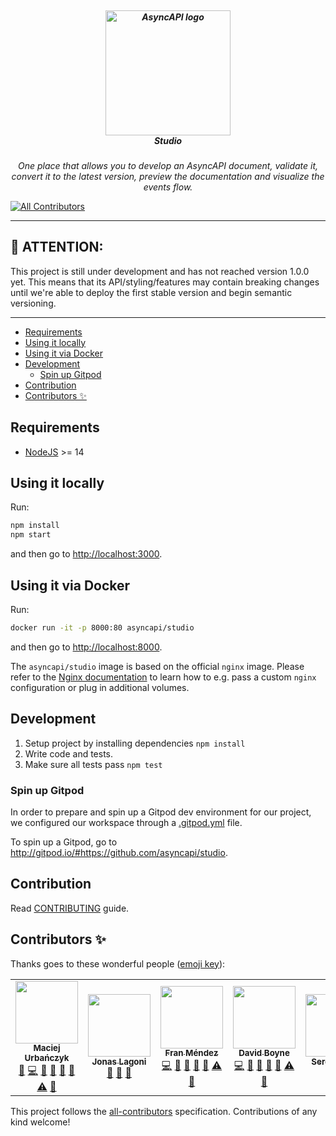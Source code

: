 <h5 align="center">
  <br>
  <a href="https://www.asyncapi.org"><img src="https://github.com/asyncapi/parser-nodejs/raw/master/assets/logo.png" alt="AsyncAPI logo" width="200"></a>
  <br>
  <em><b>Studio</b></em>
</h5>
<p align="center">
  <em>One place that allows you to develop an AsyncAPI document, validate it, convert it to the latest version, preview the documentation and visualize the events flow.</em>
</p>

<!-- ALL-CONTRIBUTORS-BADGE:START - Do not remove or modify this section -->
[![All Contributors](https://img.shields.io/badge/all_contributors-6-orange.svg?style=flat-square)](#contributors-)
<!-- ALL-CONTRIBUTORS-BADGE:END -->

---

## :loudspeaker: ATTENTION:

This project is still under development and has not reached version 1.0.0 yet. This means that its API/styling/features may contain breaking changes until we're able to deploy the first stable version and begin semantic versioning.

---

<!-- toc is generated with GitHub Actions do not remove toc markers -->

<!-- toc -->

- [Requirements](#requirements)
- [Using it locally](#using-it-locally)
- [Using it via Docker](#using-it-via-docker)
- [Development](#development)
  * [Spin up Gitpod](#spin-up-gitpod)
- [Contribution](#contribution)
- [Contributors ✨](#contributors-%E2%9C%A8)

<!-- tocstop -->

## Requirements

- [NodeJS](https://nodejs.org/en/) >= 14

## Using it locally

Run:

```bash
npm install
npm start
```

and then go to [http://localhost:3000](http://localhost:3000).

## Using it via Docker

Run:

```bash
docker run -it -p 8000:80 asyncapi/studio
```

and then go to [http://localhost:8000](http://localhost:8000).

The `asyncapi/studio` image is based on the official `nginx` image.
Please refer to the [Nginx documentation](https://registry.hub.docker.com/_/nginx/) to learn how to e.g. pass a custom `nginx` configuration or plug in additional volumes.

## Development

1. Setup project by installing dependencies `npm install`
2. Write code and tests.
3. Make sure all tests pass `npm test`

### Spin up Gitpod 
In order to prepare and spin up a Gitpod dev environment for our project, we configured our workspace through a [.gitpod.yml](/.gitpod.yml) file.

To spin up a Gitpod, go to http://gitpod.io/#https://github.com/asyncapi/studio.

## Contribution

Read [CONTRIBUTING](https://github.com/asyncapi/.github/blob/master/CONTRIBUTING.md) guide.

## Contributors ✨

Thanks goes to these wonderful people ([emoji key](https://allcontributors.org/docs/en/emoji-key)):

<!-- ALL-CONTRIBUTORS-LIST:START - Do not remove or modify this section -->
<!-- prettier-ignore-start -->
<!-- markdownlint-disable -->
<table>
  <tr>
    <td align="center"><a href="https://github.com/magicmatatjahu"><img src="https://avatars.githubusercontent.com/u/20404945?v=4?s=100" width="100px;" alt=""/><br /><sub><b>Maciej Urbańczyk</b></sub></a><br /><a href="https://github.com/asyncapi/studio/issues?q=author%3Amagicmatatjahu" title="Bug reports">🐛</a> <a href="https://github.com/asyncapi/studio/commits?author=magicmatatjahu" title="Code">💻</a> <a href="https://github.com/asyncapi/studio/commits?author=magicmatatjahu" title="Documentation">📖</a> <a href="#ideas-magicmatatjahu" title="Ideas, Planning, & Feedback">🤔</a> <a href="#maintenance-magicmatatjahu" title="Maintenance">🚧</a> <a href="#question-magicmatatjahu" title="Answering Questions">💬</a> <a href="https://github.com/asyncapi/studio/commits?author=magicmatatjahu" title="Tests">⚠️</a> <a href="https://github.com/asyncapi/studio/pulls?q=is%3Apr+reviewed-by%3Amagicmatatjahu" title="Reviewed Pull Requests">👀</a></td>
    <td align="center"><a href="https://github.com/jonaslagoni"><img src="https://avatars.githubusercontent.com/u/13396189?v=4?s=100" width="100px;" alt=""/><br /><sub><b>Jonas Lagoni</b></sub></a><br /><a href="#ideas-jonaslagoni" title="Ideas, Planning, & Feedback">🤔</a> <a href="#question-jonaslagoni" title="Answering Questions">💬</a> <a href="https://github.com/asyncapi/studio/pulls?q=is%3Apr+reviewed-by%3Ajonaslagoni" title="Reviewed Pull Requests">👀</a></td>
    <td align="center"><a href="https://github.com/fmvilas"><img src="https://avatars.githubusercontent.com/u/242119?v=4?s=100" width="100px;" alt=""/><br /><sub><b>Fran Méndez</b></sub></a><br /><a href="https://github.com/asyncapi/studio/commits?author=fmvilas" title="Code">💻</a> <a href="https://github.com/asyncapi/studio/commits?author=fmvilas" title="Documentation">📖</a> <a href="#ideas-fmvilas" title="Ideas, Planning, & Feedback">🤔</a> <a href="#maintenance-fmvilas" title="Maintenance">🚧</a> <a href="#question-fmvilas" title="Answering Questions">💬</a> <a href="https://github.com/asyncapi/studio/commits?author=fmvilas" title="Tests">⚠️</a> <a href="https://github.com/asyncapi/studio/pulls?q=is%3Apr+reviewed-by%3Afmvilas" title="Reviewed Pull Requests">👀</a></td>
    <td align="center"><a href="https://github.com/boyney123"><img src="https://avatars.githubusercontent.com/u/3268013?v=4?s=100" width="100px;" alt=""/><br /><sub><b>David Boyne</b></sub></a><br /><a href="https://github.com/asyncapi/studio/commits?author=boyney123" title="Code">💻</a> <a href="https://github.com/asyncapi/studio/commits?author=boyney123" title="Documentation">📖</a> <a href="#ideas-boyney123" title="Ideas, Planning, & Feedback">🤔</a> <a href="#maintenance-boyney123" title="Maintenance">🚧</a> <a href="#question-boyney123" title="Answering Questions">💬</a> <a href="https://github.com/asyncapi/studio/commits?author=boyney123" title="Tests">⚠️</a> <a href="https://github.com/asyncapi/studio/pulls?q=is%3Apr+reviewed-by%3Aboyney123" title="Reviewed Pull Requests">👀</a></td>
    <td align="center"><a href="https://github.com/smoya"><img src="https://avatars.githubusercontent.com/u/1083296?v=4?s=100" width="100px;" alt=""/><br /><sub><b>Sergio Moya</b></sub></a><br /><a href="#ideas-smoya" title="Ideas, Planning, & Feedback">🤔</a> <a href="#question-smoya" title="Answering Questions">💬</a></td>
    <td align="center"><a href="https://github.com/BOLT04"><img src="https://avatars.githubusercontent.com/u/18630253?v=4?s=100" width="100px;" alt=""/><br /><sub><b>David</b></sub></a><br /><a href="#ideas-BOLT04" title="Ideas, Planning, & Feedback">🤔</a> <a href="#question-BOLT04" title="Answering Questions">💬</a></td>
  </tr>
</table>

<!-- markdownlint-restore -->
<!-- prettier-ignore-end -->

<!-- ALL-CONTRIBUTORS-LIST:END -->

This project follows the [all-contributors](https://github.com/all-contributors/all-contributors) specification. Contributions of any kind welcome!

